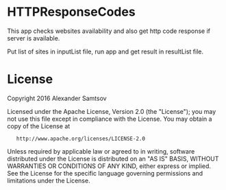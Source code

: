 # HTTPResponseCodes
This app checks websites availability and also get http code response if server is available.

Put list of sites in inputList file, run app and get result in resultList file.

# License
   Copyright 2016 Alexander Samtsov

   Licensed under the Apache License, Version 2.0 (the "License");
   you may not use this file except in compliance with the License.
   You may obtain a copy of the License at

       http://www.apache.org/licenses/LICENSE-2.0

   Unless required by applicable law or agreed to in writing, software
   distributed under the License is distributed on an "AS IS" BASIS,
   WITHOUT WARRANTIES OR CONDITIONS OF ANY KIND, either express or implied.
   See the License for the specific language governing permissions and
   limitations under the License.
